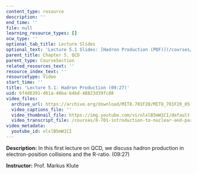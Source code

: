 ```yaml
---
content_type: resource
description: ''
end_time: ''
file: null
learning_resource_types: []
ocw_type: ''
optional_tab_title: Lecture Slides
optional_text: 'Lecture 5.1 Slides: [Hadron Production (PDF)](/courses/8-701-introduction-to-nuclear-and-particle-physics-fall-2020/resources/mit8_701f20_lec5-1)'
parent_title: Chapter 5. QCD
parent_type: CourseSection
related_resources_text: ''
resource_index_text: ''
resourcetype: Video
start_time: ''
title: 'Lecture 5.1: Hadron Production (09:27)'
uid: 6f4d6391-d61a-46ba-b4bd-48823d39fc88
video_files:
  archive_url: https://archive.org/download/MIT8.701F20/MIT8_701F20_05-01_hadrons_300k.mp4
  video_captions_file: ''
  video_thumbnail_file: https://img.youtube.com/vi/olxlB5mW1CI/default.jpg
  video_transcript_file: /courses/8-701-introduction-to-nuclear-and-particle-physics-fall-2020/7f3ade3641be68c99d08e6d37d2e1edc_olxlB5mW1CI.pdf
video_metadata:
  youtube_id: olxlB5mW1CI
---
```


**Description:** In this first lecture on QCD, we discuss hadron production in electron-position collisions and the R-ratio. (09:27)

**Instructor:** Prof. Markus Klute